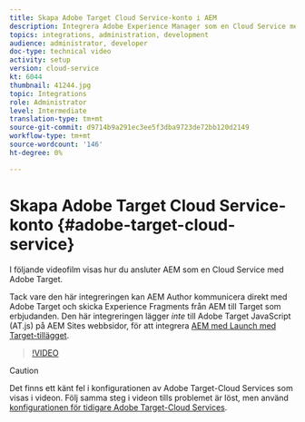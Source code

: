 ```yaml
---
title: Skapa Adobe Target Cloud Service-konto i AEM
description: Integrera Adobe Experience Manager som en Cloud Service med Adobe Target med Cloud Service och Adobe IMS-autentisering.
topics: integrations, administration, development
audience: administrator, developer
doc-type: technical video
activity: setup
version: cloud-service
kt: 6044
thumbnail: 41244.jpg
topic: Integrations
role: Administrator
level: Intermediate
translation-type: tm+mt
source-git-commit: d9714b9a291ec3ee5f3dba9723de72bb120d2149
workflow-type: tm+mt
source-wordcount: '146'
ht-degree: 0%

---
```



# Skapa Adobe Target Cloud Service-konto {#adobe-target-cloud-service}

I följande videofilm visas hur du ansluter AEM som en Cloud Service med Adobe Target.

Tack vare den här integreringen kan AEM Author kommunicera direkt med Adobe Target och skicka Experience Fragments från AEM till Target som erbjudanden.  Den här integreringen lägger *inte* till Adobe Target JavaScript (AT.js) på AEM Sites webbsidor, för att integrera [AEM med Launch med Target-tillägget](../experience-platform-launch/connect-aem-launch-adobe-io.md).

>[!VIDEO](https://video.tv.adobe.com/v/41244?quality=12&learn=on)

>[!CAUTION]
>
>Det finns ett känt fel i konfigurationen av Adobe Target-Cloud Services som visas i videon. Följ samma steg i videon tills problemet är löst, men använd [konfigurationen för tidigare Adobe Target-Cloud Services](https://docs.adobe.com/content/help/en/experience-manager-learn/aem-target-tutorial/aem-target-implementation/using-aem-cloud-services.html).

